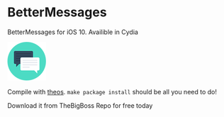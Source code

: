 # BetterMessages

BetterMessages for iOS 10. Availible in Cydia

![Icon](https://raw.githubusercontent.com/harrywantstodev/BetterMessages/master/bettermessages/Resources/icon%403x.png "BetterMessages")

Compile with [theos](https://github.com/dhowett/theos). `make package install` should be all you need to do!

Download it from TheBigBoss Repo for free today
